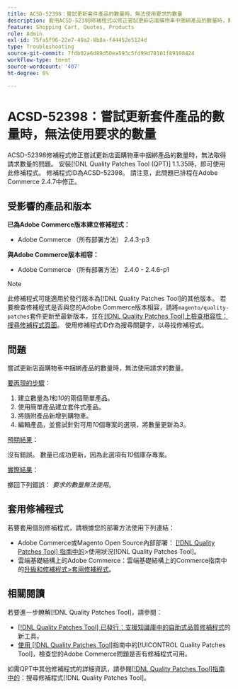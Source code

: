 ```yaml
---
title: ACSD-52398：嘗試更新套件產品的數量時，無法使用要求的數量
description: 套用ACSD-52398修補程式以修正嘗試更新店面購物車中捆綁產品的數量時，無法取得請求數量的Adobe Commerce問題。
feature: Shopping Cart, Quotes, Products
role: Admin
exl-id: 75fa5f96-22e7-40a2-8b8a-f44452e5124d
type: Troubleshooting
source-git-commit: 7fdb02a6d89d50ea593c5fd99d78101f89198424
workflow-type: tm+mt
source-wordcount: '407'
ht-degree: 0%

---
```


# ACSD-52398：嘗試更新套件產品的數量時，無法使用要求的數量

ACSD-52398修補程式修正嘗試更新店面購物車中捆綁產品的數量時，無法取得請求數量的問題。 安裝[!DNL Quality Patches Tool (QPT)] 1.1.35時，即可使用此修補程式。 修補程式ID為ACSD-52398。 請注意，此問題已排程在Adobe Commerce 2.4.7中修正。

## 受影響的產品和版本

**已為Adobe Commerce版本建立修補程式：**

* Adobe Commerce （所有部署方法） 2.4.3-p3

**與Adobe Commerce版本相容：**

* Adobe Commerce （所有部署方法） 2.4.0 - 2.4.6-p1

>[!NOTE]
>
>此修補程式可能適用於發行版本為[!DNL Quality Patches Tool]的其他版本。 若要檢查修補程式是否與您的Adobe Commerce版本相容，請將`magento/quality-patches`套件更新至最新版本，並在[[!DNL Quality Patches Tool]上檢查相容性：搜尋修補程式頁面](https://experienceleague.adobe.com/tools/commerce-quality-patches/index.html?lang=zh-Hant)。 使用修補程式ID作為搜尋關鍵字，以尋找修補程式。

## 問題

嘗試更新店面購物車中捆綁產品的數量時，無法使用請求的數量。

<u>要再現的步驟</u>：

1. 建立數量為&#x200B;*1*&#x200B;和&#x200B;*10*&#x200B;的兩個簡單產品。
1. 使用簡單產品建立套件式產品。
1. 將隨附產品新增到購物車。
1. 編輯產品，並嘗試針對可用&#x200B;*10*&#x200B;個專案的選項，將數量更新為&#x200B;*3*。

<u>預期結果</u>：

沒有錯誤。 數量已成功更新，因為此選項有&#x200B;*10*&#x200B;個庫存專案。

<u>實際結果</u>：

擲回下列錯誤： *要求的數量無法使用*。

## 套用修補程式

若要套用個別修補程式，請根據您的部署方法使用下列連結：

* Adobe Commerce或Magento Open Source內部部署： [[!DNL Quality Patches Tool] 指南中的](/help/tools/quality-patches-tool/usage.md)>使用狀況[!DNL Quality Patches Tool]。
* 雲端基礎結構上的Adobe Commerce：雲端基礎結構上的Commerce指南中的[升級和修補程式>套用修補程式](https://experienceleague.adobe.com/docs/commerce-cloud-service/user-guide/develop/upgrade/apply-patches.html?lang=zh-Hant)。

## 相關閱讀

若要進一步瞭解[!DNL Quality Patches Tool]，請參閱：

* [[!DNL Quality Patches Tool] 已發行：支援知識庫中的自助式品質修補程式](https://experienceleague.adobe.com/zh-hant/docs/commerce-operations/tools/quality-patches-tool/quality-patches-tool-to-self-serve-quality-patches)的新工具。
* [使用 [!DNL Quality Patches Tool]](/help/tools/quality-patches-tool/patches-available-in-qpt/check-patch-for-magento-issue-with-magento-quality-patches.md)指南中的[!UICONTROL Quality Patches Tool]，檢查您的Adobe Commerce問題是否有修補程式可用。


如需QPT中其他修補程式的詳細資訊，請參閱[[!DNL Quality Patches Tool]指南中的](https://experienceleague.adobe.com/tools/commerce-quality-patches/index.html?lang=zh-Hant)：搜尋修補程式[!DNL Quality Patches Tool]。
